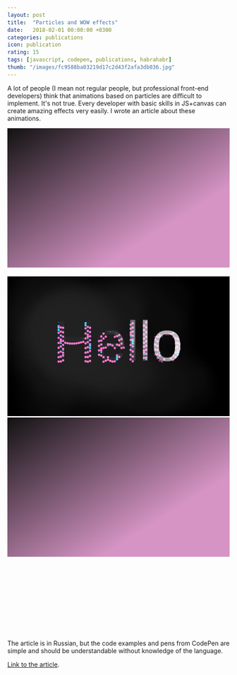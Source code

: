 ```yaml
---
layout: post
title:  "Particles and WOW effects"
date:   2018-02-01 00:00:00 +0300
categories: publications
icon: publication
rating: 15
tags: [javascript, codepen, publications, habrahabr]
thumb: "/images/fc9588ba03219d17c2d43f2afa3db036.jpg"
---
```


A lot of people (I mean not regular people, but professional front-end developers) think that animations based on particles are difficult to implement. It's not true. Every developer with basic skills in JS+canvas can create amazing effects very easily. I wrote an article about these animations.

<div class='lazy-image-wrapper' data-modal-opener='modal-particles-example'>
    <img class='mui-image -rounded -placeholder' src='/images/f91fd10dc2475215666cb9a0a9bef17a.jpg.svg' alt='placeholder' role='presentation'>
    <img class='mui-image -rounded -js-lazy-load' src='data:image/gif;base64,R0lGODlhAQABAIAAAAAAAP///yH5BAEAAAAALAAAAAABAAEAAAIBRAA7' data-src='/images/f91fd10dc2475215666cb9a0a9bef17a.jpg' alt='example' itemprop='image'>
    <noscript>
        <img class='mui-image -rounded' src='/images/f91fd10dc2475215666cb9a0a9bef17a.jpg' alt='example' itemprop='image'>
    </noscript>
</div>
<div class='mui-modal-window' id='modal-particles-example'>
    <div class='window _shadow-3'>
        <div class='lazy-image-wrapper'>
            <img class='mui-image -rounded -placeholder' src='/images/f91fd10dc2475215666cb9a0a9bef17a.jpg.svg' alt='placeholder' role='presentation'>
            <img class='mui-image -rounded -js-lazy-load' data-src='/images/f91fd10dc2475215666cb9a0a9bef17a.jpg' src='data:image/gif;base64,R0lGODlhAQABAIAAAAAAAP///yH5BAEAAAAALAAAAAABAAEAAAIBRAA7' alt='example' itemprop='image'>
        </div>
        <div class='closeicon'>
            <svg class='mui-svg-icon'>
                <use xlink:href='#mui-svg-icon--close'></use>
            </svg>
        </div>
    </div>
    <div class='mui-shadow-toggle'></div>
</div>

The article is in Russian, but the code examples and pens from CodePen are simple and should be understandable without knowledge of the language.


<a href='https://habrahabr.ru/post/347962/'>Link to the article</a>.

